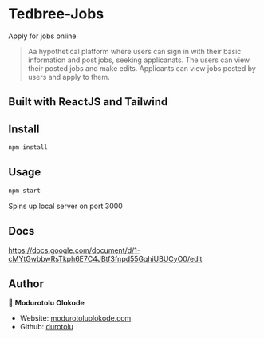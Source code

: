 # Tedbree-Jobs

Apply for jobs online

> Aa hypothetical platform where users can sign in with their basic information and post jobs, seeking applicanats.
> The users can view their posted jobs and make edits. 
> Applicants can view jobs posted by users and apply to them.

## Built with ReactJS and Tailwind

## Install

```sh
npm install
```

## Usage

```sh
npm start
```

Spins up local server on port 3000


## Docs

https://docs.google.com/document/d/1-cMYtGwbbwRsTkph6E7C4JBtf3fnpd55GqhiUBUCyO0/edit

## Author

👤 **Modurotolu Olokode**

- Website: [modurotoluolokode.com](http://modurotoluolokode.com/)
- Github: [durotolu](https://github.com/durotolu)
